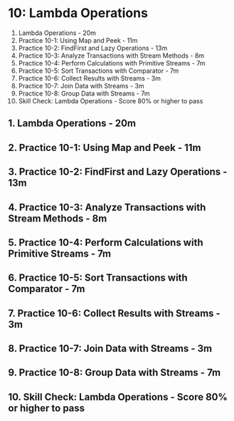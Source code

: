 # 10: Lambda Operations

1. Lambda Operations - 20m
2. Practice 10-1: Using Map and Peek - 11m
3. Practice 10-2: FindFirst and Lazy Operations - 13m
4. Practice 10-3: Analyze Transactions with Stream Methods - 8m
5. Practice 10-4: Perform Calculations with Primitive Streams - 7m
6. Practice 10-5: Sort Transactions with Comparator - 7m
7. Practice 10-6: Collect Results with Streams - 3m
8. Practice 10-7: Join Data with Streams - 3m
9. Practice 10-8: Group Data with Streams - 7m
10. Skill Check: Lambda Operations - Score 80% or higher to pass

## 1. Lambda Operations - 20m
## 2. Practice 10-1: Using Map and Peek - 11m
## 3. Practice 10-2: FindFirst and Lazy Operations - 13m
## 4. Practice 10-3: Analyze Transactions with Stream Methods - 8m
## 5. Practice 10-4: Perform Calculations with Primitive Streams - 7m
## 6. Practice 10-5: Sort Transactions with Comparator - 7m
## 7. Practice 10-6: Collect Results with Streams - 3m
## 8. Practice 10-7: Join Data with Streams - 3m
## 9. Practice 10-8: Group Data with Streams - 7m
## 10. Skill Check: Lambda Operations - Score 80% or higher to pass
